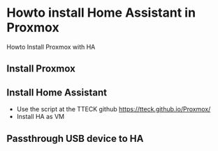 # Howto install Home Assistant in Proxmox
Howto Install Proxmox with HA

## Install Proxmox

## Install Home Assistant
- Use the script at the TTECK github https://tteck.github.io/Proxmox/
- Install HA as VM
## Passthrough USB device to HA
